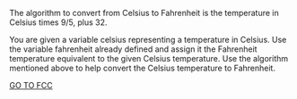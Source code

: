 The algorithm to convert from Celsius to Fahrenheit is the temperature in Celsius times 9/5, plus 32.

You are given a variable celsius representing a temperature in Celsius. Use the variable fahrenheit already defined and assign it the Fahrenheit temperature equivalent to the given Celsius temperature. Use the algorithm mentioned above to help convert the Celsius temperature to Fahrenheit.

<a href="https://www.freecodecamp.org/learn/javascript-algorithms-and-data-structures/basic-algorithm-scripting/convert-celsius-to-fahrenheit">GO TO FCC</a>